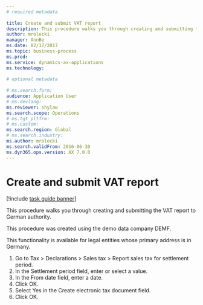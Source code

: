 ```yaml
--- 
# required metadata 
 
title: Create and submit VAT report
description: This procedure walks you through creating and submitting the VAT report to German authority. 
author: mrolecki
manager: AnnBe 
ms.date: 02/17/2017
ms.topic: business-process 
ms.prod:  
ms.service: dynamics-ax-applications 
ms.technology:  
 
# optional metadata 
 
# ms.search.form:   
audience: Application User 
# ms.devlang:  
ms.reviewer: shylaw
ms.search.scope: Operations 
# ms.tgt_pltfrm:  
# ms.custom:  
ms.search.region: Global
# ms.search.industry: 
ms.author: mrolecki
ms.search.validFrom: 2016-06-30 
ms.dyn365.ops.version: AX 7.0.0 
---
```

# Create and submit VAT report

[!include [task guide banner](../../includes/task-guide-banner.md)]

This procedure walks you through creating and submitting the VAT report to German authority.

This procedure was created using the demo data company DEMF. 

This functionality is available for legal entities whose primary address is in Germany.



1. Go to Tax > Declarations > Sales tax > Report sales tax for settlement period.
2. In the Settlement period field, enter or select a value.
3. In the From date field, enter a date.
4. Click OK.
5. Select Yes in the Create electronic tax document field.
6. Click OK.

